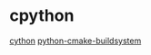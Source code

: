 # cpython

[cython](https://github.com/cython/cython)
[python-cmake-buildsystem](https://github.com/python-cmake-buildsystem/python-cmake-buildsystem)
